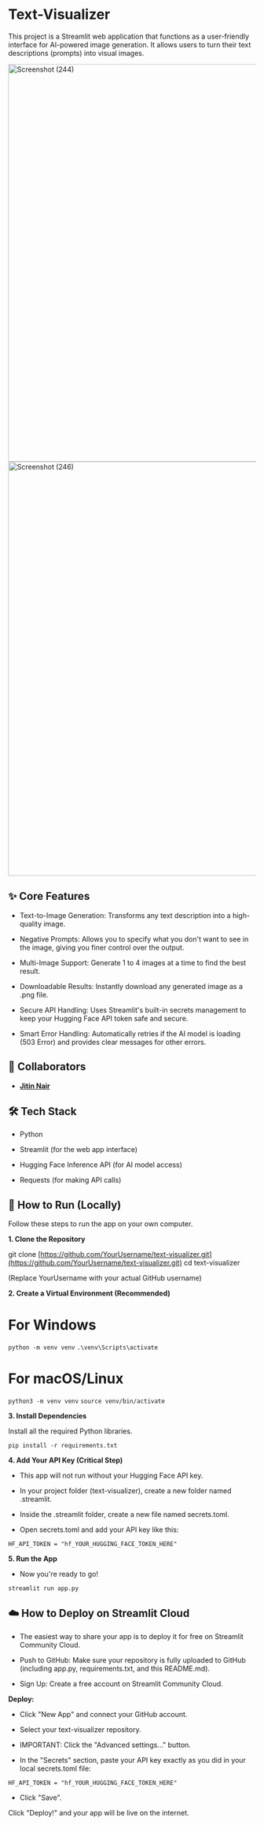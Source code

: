 # Text-Visualizer
This project is a Streamlit web application that functions as a user-friendly interface for AI-powered image generation. It allows users to turn their text descriptions (prompts) into visual images.


<img width="1920" height="807" alt="Screenshot (244)" src="https://github.com/user-attachments/assets/d841e860-cda3-481a-b8d3-da15769ea665" />
<img width="1920" height="841" alt="Screenshot (246)" src="https://github.com/user-attachments/assets/ff71d150-05d3-451a-9dd2-94da9efbe99d" />


## ✨ Core Features

- Text-to-Image Generation: Transforms any text description into a high-quality image.

- Negative Prompts: Allows you to specify what you don't want to see in the image, giving you finer control over the output.

- Multi-Image Support: Generate 1 to 4 images at a time to find the best result.

- Downloadable Results: Instantly download any generated image as a .png file.

- Secure API Handling: Uses Streamlit's built-in secrets management to keep your Hugging Face API token safe and secure.

- Smart Error Handling: Automatically retries if the AI model is loading (503 Error) and provides clear messages for other errors.

## 🤝 Collaborators
* [**Jitin Nair**](https://github.com/Jitin10)

## 🛠️ Tech Stack

- Python

- Streamlit (for the web app interface)

- Hugging Face Inference API (for AI model access)

- Requests (for making API calls)

## 🚀 How to Run (Locally)

Follow these steps to run the app on your own computer.

**1. Clone the Repository**

git clone [https://github.com/YourUsername/text-visualizer.git](https://github.com/YourUsername/text-visualizer.git)
cd text-visualizer


(Replace YourUsername with your actual GitHub username)

**2. Create a Virtual Environment (Recommended)** 

# For Windows
```python -m venv venv```
```.\venv\Scripts\activate```

# For macOS/Linux
```python3 -m venv venv```
```source venv/bin/activate```


**3. Install Dependencies**

Install all the required Python libraries.

```pip install -r requirements.txt```


**4. Add Your API Key (Critical Step)**

- This app will not run without your Hugging Face API key.

- In your project folder (text-visualizer), create a new folder named .streamlit.

- Inside the .streamlit folder, create a new file named secrets.toml.

- Open secrets.toml and add your API key like this:

```HF_API_TOKEN = "hf_YOUR_HUGGING_FACE_TOKEN_HERE"```


**5. Run the App**

- Now you're ready to go!

```streamlit run app.py```


## ☁️ How to Deploy on Streamlit Cloud

- The easiest way to share your app is to deploy it for free on Streamlit Community Cloud.

- Push to GitHub: Make sure your repository is fully uploaded to GitHub (including app.py, requirements.txt, and this README.md).

- Sign Up: Create a free account on Streamlit Community Cloud.

**Deploy:**

- Click "New App" and connect your GitHub account.

- Select your text-visualizer repository.

- IMPORTANT: Click the "Advanced settings..." button.

- In the "Secrets" section, paste your API key exactly as you did in your local secrets.toml file:

```HF_API_TOKEN = "hf_YOUR_HUGGING_FACE_TOKEN_HERE"```

- Click "Save".

Click "Deploy!" and your app will be live on the internet.
